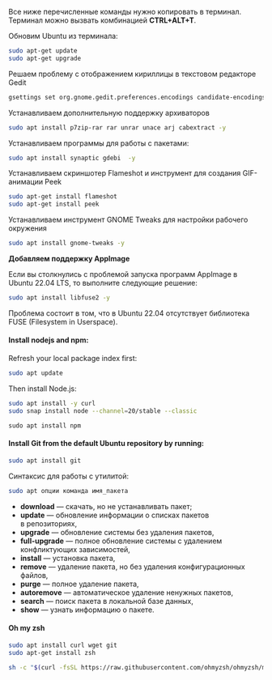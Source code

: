   
Все ниже перечисленные команды нужно копировать в терминал. Терминал можно вызвать комбинацией **CTRL+ALT+T**.

Обновим Ubuntu из терминала:
```bash
sudo apt-get update 
sudo apt-get upgrade
```

Решаем проблему с отображением кириллицы в текстовом редакторе Gedit
```bash
gsettings set org.gnome.gedit.preferences.encodings candidate-encodings "['UTF-8', 'WINDOWS-1251', 'KOI8-R', 'CURRENT', 'ISO-8859-15', 'UTF-16']"
```

Устанавливаем дополнительную поддержку архиваторов
```bash
sudo apt install p7zip-rar rar unrar unace arj cabextract -y
```

Устанавливаем программы для работы с пакетами:
```bash
sudo apt install synaptic gdebi  -y
```

Устанавливаем скриншотер Flameshot и инструмент для создания GIF-анимации Peek
```bash
sudo apt-get install flameshot 
sudo apt-get install peek
```

Устанавливаем инструмент GNOME Tweaks для настройки рабочего окружения
```bash
sudo apt install gnome-tweaks -y
```

**Добавляем поддержку AppImage**

Если вы столкнулись с проблемой запуска программ AppImage в Ubuntu 22.04 LTS, то выполните следующие решение:
```bash
sudo apt install libfuse2 -y
```

Проблема состоит в том, что в Ubuntu 22.04 отсутствует библиотека FUSE (Filesystem in Userspace).

#### Install nodejs and npm:
Refresh your local package index first:
```bash
sudo apt update
```

Then install Node.js:
```bash
sudo apt install -y curl
sudo snap install node --channel=20/stable --classic
```

```
sudo apt install npm
```

#### Install Git from the default Ubuntu repository by running:
```bash
sudo apt install git
```

Синтаксис для работы с утилитой:
```bash
sudo apt опции команда имя_пакета
```
- **download** ― скачать, но не устанавливать пакет;
- **update** ― обновление информации о списках пакетов в репозиториях,
- **upgrade** ― обновление системы без удаления пакетов,
- **full-upgrade** ― полное обновление системы с удалением конфликтующих зависимостей,
- **install** ― установка пакета,
- **remove** ― удаление пакета, но без удаления конфигурационных файлов,
- **purge** ― полное удаление пакета,
- **autoremove** ― автоматическое удаление ненужных пакетов,
- **search** ― поиск пакета в локальной базе данных,
- **show** ― узнать информацию о пакете.

#### Oh my zsh 
```bash 
sudo apt install curl wget git
sudo apt-get install zsh

sh -c "$(curl -fsSL https://raw.githubusercontent.com/ohmyzsh/ohmyzsh/master/tools/install.sh)"
```


